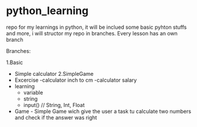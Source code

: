 # python_learning
repo for my learnings in python, it will be inclued some basic pyhton stuffs and more, i will structor my repo in branches. Every lesson has an own branch

Branches:

1.Basic
  - Simple calculator 
2.SimpleGame
  - Excercise
    -calculator inch to cm
    -calculator salary
  - learning
    - variable
    - string
    - input() // String, Int, Float
   - Game
    - Simple Game wich give the user a task tu calculate two numbers and check if the answer was right
    
